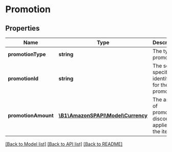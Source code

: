 # Promotion

## Properties
Name | Type | Description | Notes
------------ | ------------- | ------------- | -------------
**promotionType** | **string** | The type of promotion. | [optional] 
**promotionId** | **string** | The seller-specified identifier for the promotion. | [optional] 
**promotionAmount** | [**\B1\AmazonSPAPI\Model\Currency**](Currency.md) | The amount of promotional discount applied to the item. | [optional] 

[[Back to Model list]](../README.md#documentation-for-models) [[Back to API list]](../README.md#documentation-for-api-endpoints) [[Back to README]](../README.md)


